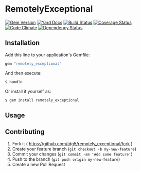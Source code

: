 # RemotelyExceptional
[![Gem Version](https://badge.fury.io/rb/remotely_exceptional.svg)](http://badge.fury.io/rb/remotely_exceptional)
[![Yard Docs](http://img.shields.io/badge/yard-docs-blue.svg)](http://www.rubydoc.info/gems/remotely_exceptional)
[![Build Status](https://travis-ci.org/tdg5/remotely_exceptional.svg)](https://travis-ci.org/tdg5/remotely_exceptional)
[![Coverage Status](https://coveralls.io/repos/tdg5/remotely_exceptional/badge.svg)](https://coveralls.io/r/tdg5/remotely_exceptional)
[![Code Climate](https://codeclimate.com/github/tdg5/remotely_exceptional/badges/gpa.svg)](https://codeclimate.com/github/tdg5/remotely_exceptional)
[![Dependency Status](https://gemnasium.com/tdg5/remotely_exceptional.svg)](https://gemnasium.com/tdg5/remotely_exceptional)

## Installation

Add this line to your application's Gemfile:

```ruby
gem "remotely_exceptional"
```

And then execute:

```bash
$ bundle
```

Or install it yourself as:

```bash
$ gem install remotely_exceptional
```

## Usage

## Contributing

1. Fork it ( https://github.com/tdg5/remotely_exceptional/fork )
2. Create your feature branch (`git checkout -b my-new-feature`)
3. Commit your changes (`git commit -am 'Add some feature'`)
4. Push to the branch (`git push origin my-new-feature`)
5. Create a new Pull Request
